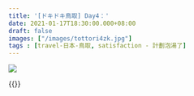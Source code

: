 ```yaml
---
title: '[ドキドキ鳥取] Day4：'
date: 2021-01-17T18:30:00.000+08:00
draft: false
images: ["/images/tottori4zk.jpg"]
tags : [travel-日本-鳥取, satisfaction - 計劃泡湯了]
---
```




![](/images/tottori4zk.jpg)


  
  
{{<tottori>}}  
